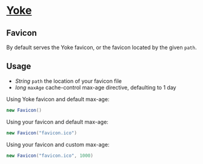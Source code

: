 # [Yoke](/)

## Favicon

By default serves the Yoke favicon, or the favicon located by the given ```path```.

## Usage

* *String* ```path``` the location of your favicon file
* *long* ```maxAge``` cache-control max-age directive, defaulting to 1 day

Using Yoke favicon and default max-age:
``` java
new Favicon()
```

Using your favicon and default max-age:

``` java
new Favicon("favicon.ico")
```

Using your favicon and custom max-age:

``` java
new Favicon("favicon.ico", 1000)
```